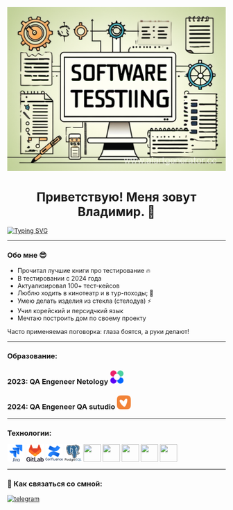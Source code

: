![Header](assets/testing.png )


<h1 style="text-align: center;"> Приветствую! Меня зовут Владимир. 👋</h1>


[![Typing SVG](https://readme-typing-svg.demolab.com?font=Fira+Code&pause=1000&color=EE8838&width=435&lines=Я+QA+Engeneer+(manual))](https://git.io/typing-svg)

---
 
### Обо мне :sunglasses:
- Прочитал лучшие книги про тестирование :fire:
- В тестировании с 2024 года
- Актуализировал 100+ тест-кейсов
- Люблю ходить в кинотеатр и в тур-походы; :musical_note:
- Умею делать изделия из стекла (стелодув) :zap:
- Учил корейский и персидчкий язык
- Мечтаю построить дом по своему проекту

Часто применяемая поговорка: глаза боятся, а руки делают!

---

### Образование:

### 2023: QA Engeneer Netology  ![Header](assets/large.png)

### 2024: QA Engeneer QA sutudio  ![Header](assets/qa_studio1.png)

---

### Технологии:
<div>
  <img src="https://github.com/devicons/devicon/blob/master/icons/jira/jira-original-wordmark.svg"  width="40" height="40"/>
  <img src="https://github.com/devicons/devicon/blob/master/icons/gitlab/gitlab-original-wordmark.svg"  width="40" height="40"/>
  <img src="https://github.com/devicons/devicon/blob/master/icons/confluence/confluence-original-wordmark.svg"  width="40" height="40"/>
  <img src="https://github.com/devicons/devicon/blob/master/icons/postgresql/postgresql-original-wordmark.svg"  width="40" height="40"/>
  <img src="https://cdn.jsdelivr.net/gh/devicons/devicon/icons/figma/figma-original.svg"  width="40" height="40"/>
  <img src="https://d33wubrfki0l68.cloudfront.net/38b5c953a4667366685d55db55d057c86db1fc54/a0fdc/static/acae6b24d940347661ca901ea07f47c1/chrome-dev-logo-icon.png"  width="40" height="40"/>
  <img src="https://seeklogo.com/images/P/postman-logo-0087CA0D15-seeklogo.com.png"  width="40" height="40"/>
  <img src="https://upload.wikimedia.org/wikipedia/commons/thumb/4/4b/Bash_Logo_Colored.svg/1024px-Bash_Logo_Colored.svg.png?20180723054350"  width="40" height="40"/>
  <img src="https://cdn.jsdelivr.net/gh/devicons/devicon/icons/vscode/vscode-original.svg"  width="40" height="40"/>
</div>

---

### 🤝 Как связаться со смной:

  <div id="badges">
    <a href="https://t.me/kozyavin_v" target="_blank">
      <img src="https://cdn-icons-png.flaticon.com/512/2111/2111646.png" width="40" height="40" alt="telegram"/>
    </a>
  </div>


